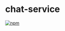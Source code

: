 # chat-service

[![npm](https://img.shields.io/npm/v/@deanfernandes/react-ws-chat)](https://www.npmjs.com/package/@deanfernandes/react-ws-chat)

